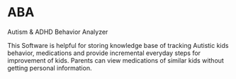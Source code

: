 # ABA
Autism & ADHD Behavior Analyzer

This Software is helpful for storing knowledge base of tracking Autistic kids behavior, medications and provide incremental everyday steps for improvement of kids. Parents can view medications of similar kids without getting personal information.
